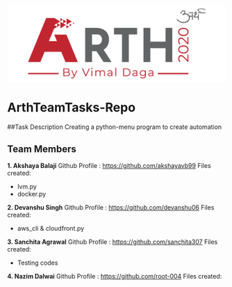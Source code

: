 ![](Arthlogo.png)

# ArthTeamTasks-Repo
##Task Description 
Creating a python-menu program to create automation

## Team Members
**1. Akshaya Balaji**
Github Profile : https://github.com/akshayavb99
Files created:
- lvm.py
- docker.py
  
**2. Devanshu Singh**
Github Profile : https://github.com/devanshu06
Files created:
- aws_cli & cloudfront.py

**3. Sanchita Agrawal**
Github Profile : https://github.com/sanchita307
Files created:
- Testing codes
  
**4. Nazim Dalwai**
Github Profile : https://github.com/root-004
Files created:
  
